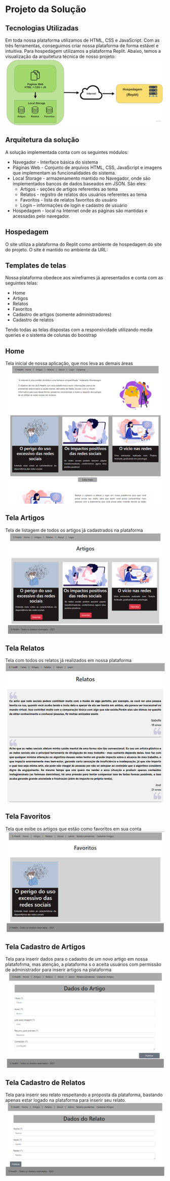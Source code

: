 # Projeto da Solução


## Tecnologias Utilizadas

Em toda nossa plataforma utilizamos de HTML, CSS e JavaScript. Com as três ferramentas, conseguimos criar nossa plataforma de forma estável e intuitiva. Para hospedagem utilizamos a plataforma Replit. Abaixo, temos a visualização da arquitetura técnica de nosso projeto:
![Arquitetura](images/Arquitetura.jpg)

## Arquitetura da solução

A solução implementada conta com os seguintes módulos:<br>
*	Navegador - Interface básica do sistema <br>
* Páginas Web - Conjunto de arquivos HTML, CSS, JavaScript e imagens que implementam as funcionalidades do sistema.<br>
* Local Storage - armazenamento mantido no Navegador, onde são implementados bancos de dados baseados em JSON. São eles: <br>
  * Artigos - seções de artigos referentes ao tema <br>
  * Relatos - registro de relatos dos usuários referentes ao tema<br>
  * Favoritos - lista de relatos favoritos do usuário<br>
  * Login – informações de login e cadastro de usuário<br>
* Hospedagem - local na Internet onde as páginas são mantidas e acessadas pelo navegador. <br>
## Hospedagem
O site utiliza a plataforma do Replit como ambiente de hospedagem do site do projeto. O site é mantido no ambiente da URL:

## Templates de telas

Nossa plataforma obedece aos wireframes já apresentados e conta com as seguintes telas: <br>
*	Home <br>
*	Artigos <br>
*	Relatos <br>
*	Favoritos <br>
*	Cadastro de artigos (somente administradores) <br>
*	Cadastro de relatos <br>

Tendo todas as telas dispostas com a responsividade utilizando media queries e o sistema de colunas do boostrap

## Home
Tela inicial de nossa aplicação, que nos leva as demais áreas
![Home](images/Home.png)
## Tela Artigos
Tela de listagem de todos os artigos já cadastrados na plataforma
![Artigos](images/Artigos.png)
## Tela Relatos
Tela com todos os relatos já realizados em nossa plataforma
![Relatos](images/Relatos.png)
## Tela Favoritos
Tela que exibe os artigos que estão como favoritos em sua conta
![Favoritos](images/Favoritos.png)
## Tela Cadastro de Artigos
Tela para inserir dados para o cadastro de um novo artigo em nossa platafofrma, mas atenção, a plataforma s	o aceita usuários com permissão de administrador para inserir artigos na plataforma
![Cadastro Artigo](images/Cad_art.png)
## Tela Cadastro de Relatos
Tela para inserir seu relato respeitando a proposta da plataforma, bastando apenas estar logado na plataforma para inserir seu relato.
![Cadastro Relato](images/Cad_relato.png)
